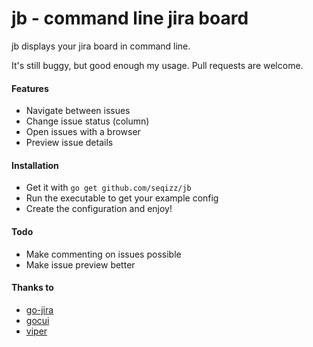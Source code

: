 # jb - command line jira board

jb displays your jira board in command line.

It's still buggy, but good enough my usage. Pull requests are welcome.

#### Features

- Navigate between issues
- Change issue status (column)
- Open issues with a browser
- Preview issue details

#### Installation

- Get it with `go get github.com/seqizz/jb`
- Run the executable to get your example config
- Create the configuration and enjoy!

#### Todo

- Make commenting on issues possible
- Make issue preview better

#### Thanks to

- [go-jira](https://github.com/andygrunwald/go-jira)
- [gocui](https://github.com/jroimartin/gocui)
- [viper](https://github.com/spf13/viper)
